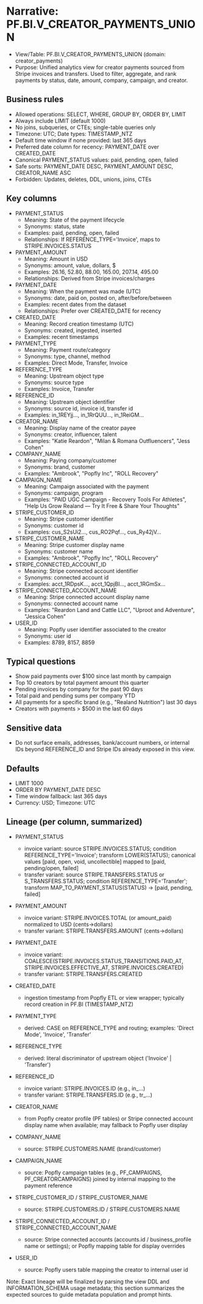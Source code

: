 # Narrative: PF.BI.V_CREATOR_PAYMENTS_UNION

- View/Table: PF.BI.V_CREATOR_PAYMENTS_UNION (domain: creator_payments)
- Purpose: Unified analytics view for creator payments sourced from Stripe invoices and transfers. Used to filter, aggregate, and rank payments by status, date, amount, company, campaign, and creator.

## Business rules
- Allowed operations: SELECT, WHERE, GROUP BY, ORDER BY, LIMIT
- Always include LIMIT (default 1000)
- No joins, subqueries, or CTEs; single-table queries only
- Timezone: UTC; Date types: TIMESTAMP_NTZ
- Default time window if none provided: last 365 days
- Preferred date column for recency: PAYMENT_DATE over CREATED_DATE
- Canonical PAYMENT_STATUS values: paid, pending, open, failed
- Safe sorts: PAYMENT_DATE DESC, PAYMENT_AMOUNT DESC, CREATOR_NAME ASC
- Forbidden: Updates, deletes, DDL, unions, joins, CTEs

## Key columns
- PAYMENT_STATUS
  - Meaning: State of the payment lifecycle
  - Synonyms: status, state
  - Examples: paid, pending, open, failed
  - Relationships: If REFERENCE_TYPE='Invoice', maps to STRIPE.INVOICES.STATUS
- PAYMENT_AMOUNT
  - Meaning: Amount in USD
  - Synonyms: amount, value, dollars, $
  - Examples: 26.16, 52.80, 88.00, 165.00, 207.14, 495.00
  - Relationships: Derived from Stripe invoices/charges
- PAYMENT_DATE
  - Meaning: When the payment was made (UTC)
  - Synonyms: date, paid on, posted on, after/before/between
  - Examples: recent dates from the dataset
  - Relationships: Prefer over CREATED_DATE for recency
- CREATED_DATE
  - Meaning: Record creation timestamp (UTC)
  - Synonyms: created, ingested, inserted
  - Examples: recent timestamps
- PAYMENT_TYPE
  - Meaning: Payment route/category
  - Synonyms: type, channel, method
  - Examples: Direct Mode, Transfer, Invoice
- REFERENCE_TYPE
  - Meaning: Upstream object type
  - Synonyms: source type
  - Examples: Invoice, Transfer
- REFERENCE_ID
  - Meaning: Upstream object identifier
  - Synonyms: source id, invoice id, transfer id
  - Examples: in_1REYjj..., in_1RrQUU..., in_1ReiGM...
- CREATOR_NAME
  - Meaning: Display name of the creator payee
  - Synonyms: creator, influencer, talent
  - Examples: "Katie Reardon", "Milan & Romana Outfluencers", "Jess Cohen"
- COMPANY_NAME
  - Meaning: Paying company/customer
  - Synonyms: brand, customer
  - Examples: "Ambrook", "Popfly Inc", "ROLL Recovery"
- CAMPAIGN_NAME
  - Meaning: Campaign associated with the payment
  - Synonyms: campaign, program
  - Examples: "PAID UGC Campaign - Recovery Tools For Athletes", "Help Us Grow Realand — Try It Free & Share Your Thoughts"
- STRIPE_CUSTOMER_ID
  - Meaning: Stripe customer identifier
  - Synonyms: customer id
  - Examples: cus_S2sUi2..., cus_RO2Pqf..., cus_Ry42jV...
- STRIPE_CUSTOMER_NAME
  - Meaning: Stripe customer display name
  - Synonyms: customer name
  - Examples: "Ambrook", "Popfly Inc", "ROLL Recovery"
- STRIPE_CONNECTED_ACCOUNT_ID
  - Meaning: Stripe connected account identifier
  - Synonyms: connected account id
  - Examples: acct_1RDpsK..., acct_1QpjBI..., acct_1RGmSx...
- STRIPE_CONNECTED_ACCOUNT_NAME
  - Meaning: Stripe connected account display name
  - Synonyms: connected account name
  - Examples: "Reardon Land and Cattle LLC", "Uproot and Adventure", "Jessica Cohen"
- USER_ID
  - Meaning: Popfly user identifier associated to the creator
  - Synonyms: user id
  - Examples: 8789, 8157, 8859

## Typical questions
- Show paid payments over $100 since last month by campaign
- Top 10 creators by total payment amount this quarter
- Pending invoices by company for the past 90 days
- Total paid and pending sums per company YTD
- All payments for a specific brand (e.g., "Realand Nutrition") last 30 days
- Creators with payments > $500 in the last 60 days

## Sensitive data
- Do not surface emails, addresses, bank/account numbers, or internal IDs beyond REFERENCE_ID and Stripe IDs already exposed in this view.

## Defaults
- LIMIT 1000
- ORDER BY PAYMENT_DATE DESC
- Time window fallback: last 365 days
- Currency: USD; Timezone: UTC

## Lineage (per column, summarized)

- PAYMENT_STATUS
  - invoice variant: source STRIPE.INVOICES.STATUS; condition REFERENCE_TYPE='Invoice'; transform LOWER(STATUS); canonical values [paid, open, void, uncollectible] mapped to [paid, pending/open, failed]
  - transfer variant: source STRIPE.TRANSFERS.STATUS or S_TRANSFERS.STATUS; condition REFERENCE_TYPE='Transfer'; transform MAP_TO_PAYMENT_STATUS(STATUS) → [paid, pending, failed]

- PAYMENT_AMOUNT
  - invoice variant: STRIPE.INVOICES.TOTAL (or amount_paid) normalized to USD (cents→dollars)
  - transfer variant: STRIPE.TRANSFERS.AMOUNT (cents→dollars)

- PAYMENT_DATE
  - invoice variant: COALESCE(STRIPE.INVOICES.STATUS_TRANSITIONS.PAID_AT, STRIPE.INVOICES.EFFECTIVE_AT, STRIPE.INVOICES.CREATED)
  - transfer variant: STRIPE.TRANSFERS.CREATED

- CREATED_DATE
  - ingestion timestamp from Popfly ETL or view wrapper; typically record creation in PF.BI (TIMESTAMP_NTZ)

- PAYMENT_TYPE
  - derived: CASE on REFERENCE_TYPE and routing; examples: 'Direct Mode', 'Invoice', 'Transfer'

- REFERENCE_TYPE
  - derived: literal discriminator of upstream object ('Invoice' | 'Transfer')

- REFERENCE_ID
  - invoice variant: STRIPE.INVOICES.ID (e.g., in_...)
  - transfer variant: STRIPE.TRANSFERS.ID (e.g., tr_...)

- CREATOR_NAME
  - from Popfly creator profile (PF tables) or Stripe connected account display name when available; may fallback to Popfly user display

- COMPANY_NAME
  - source: STRIPE.CUSTOMERS.NAME (brand/customer)

- CAMPAIGN_NAME
  - source: Popfly campaign tables (e.g., PF_CAMPAIGNS, PF_CREATORCAMPAIGNS) joined by internal mapping to the payment reference

- STRIPE_CUSTOMER_ID / STRIPE_CUSTOMER_NAME
  - source: STRIPE.CUSTOMERS.ID / STRIPE.CUSTOMERS.NAME

- STRIPE_CONNECTED_ACCOUNT_ID / STRIPE_CONNECTED_ACCOUNT_NAME
  - source: Stripe connected accounts (accounts.id / business_profile name or settings); or Popfly mapping table for display overrides

- USER_ID
  - source: Popfly users table mapping the creator to internal user id

Note: Exact lineage will be finalized by parsing the view DDL and INFORMATION_SCHEMA usage metadata; this section summarizes the expected sources to guide metadata population and prompt hints.
